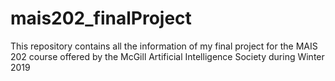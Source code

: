 # mais202_finalProject
This repository contains all the information of my final project for the MAIS 202 course offered by the McGill Artificial Intelligence Society during Winter 2019
